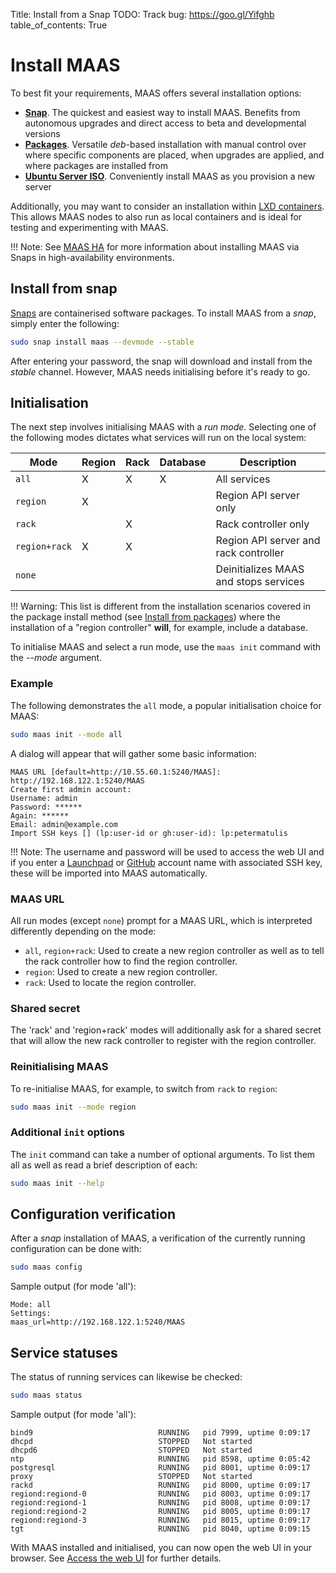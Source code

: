 Title: Install from a Snap
TODO:  Track bug: https://goo.gl/Yifghb
table_of_contents: True


# Install MAAS

To best fit your requirements, MAAS offers several installation options:

- **[Snap][install-from-snap]**. The quickest and easiest way to install MAAS. Benefits from
  autonomous upgrades and direct access to beta and developmental versions
- **[Packages][install-from-packages]**. Versatile *deb*-based installation
  with manual control over where specific components are placed, when upgrades
  are applied, and where packages are installed from
- **[Ubuntu Server ISO][install-from-iso]**. Conveniently install MAAS as you provision a new
  server

Additionally, you may want to consider an installation within
[LXD containers][install-with-lxd]. This allows MAAS nodes to also run as
local containers and is ideal for testing and experimenting with MAAS.

!!! Note:
    See [MAAS HA][maas-ha] for more information about installing MAAS via Snaps
    in high-availability environments.

## Install from snap

[Snaps][snappy-docs] are containerised software packages. To install MAAS from a
*snap*, simply enter the following:

```bash
sudo snap install maas --devmode --stable
```

After entering your password, the snap will download and install from the
*stable* channel. However, MAAS needs initialising before it's ready to go.

## Initialisation

The next step involves initialising MAAS with a *run mode*. Selecting one of
the following modes dictates what services will run on the local system:

| Mode           | Region | Rack | Database | Description                  |
| -------------- |--------| ---- | -------- | ---------------------------- |
| `all`          |    X   |   X  |     X    | All services                 |
| `region`       |    X   |      |          | Region API server only       |
| `rack`         |        |   X  |          | Rack controller only         |
| `region+rack`  |    X   |   X  |          | Region API server and rack controller |
| `none`         |        |      |          | Deinitializes MAAS and stops services |

!!! Warning:
    This list is different from the installation scenarios covered in the
    package install method (see [Install from packages][install-from-packages])
    where the installation of a "region controller" **will**, for example,
    include a database.

To initialise MAAS and select a run mode, use the `maas init` command with the
*--mode* argument.

### Example

The following demonstrates the `all` mode, a popular initialisation choice for
MAAS:

```bash
sudo maas init --mode all
```

A dialog will appear that will gather some basic information:

```no-highlight
MAAS URL [default=http://10.55.60.1:5240/MAAS]: http://192.168.122.1:5240/MAAS
Create first admin account:       
Username: admin
Password: ******
Again: ******
Email: admin@example.com
Import SSH keys [] (lp:user-id or gh:user-id): lp:petermatulis
```

!!! Note:
    The username and password will be used to access the web UI and if you enter
    a [Launchpad][launchpad] or [GitHub][github] account name with associated
    SSH key, these will be imported into MAAS automatically.

### MAAS URL

All run modes (except `none`) prompt for a MAAS URL, which is interpreted
differently depending on the mode:

- `all`, `region+rack`: Used to create a new region controller as well as to
  tell the rack controller how to find the region controller.
- `region`: Used to create a new region controller.
- `rack`: Used to locate the region controller.

### Shared secret

The 'rack' and 'region+rack' modes will additionally ask for a shared secret
that will allow the new rack controller to register with the region controller.

### Reinitialising MAAS

To re-initialise MAAS, for example, to switch from `rack` to `region`:

```bash
sudo maas init --mode region
```

### Additional `init` options

The `init` command can take a number of optional arguments. To list them all as
well as read a brief description of each:

```bash
sudo maas init --help
```


## Configuration verification

After a *snap* installation of MAAS, a verification of the currently running
configuration can be done with:
 
```bash
sudo maas config
```

Sample output (for mode 'all'):

```no-highlight
Mode: all
Settings:
maas_url=http://192.168.122.1:5240/MAAS
```

## Service statuses

The status of running services can likewise be checked:
 
```bash
sudo maas status
```

Sample output (for mode 'all'):

```no-highlight
bind9                            RUNNING   pid 7999, uptime 0:09:17
dhcpd                            STOPPED   Not started
dhcpd6                           STOPPED   Not started
ntp                              RUNNING   pid 8598, uptime 0:05:42
postgresql                       RUNNING   pid 8001, uptime 0:09:17
proxy                            STOPPED   Not started
rackd                            RUNNING   pid 8000, uptime 0:09:17
regiond:regiond-0                RUNNING   pid 8003, uptime 0:09:17
regiond:regiond-1                RUNNING   pid 8008, uptime 0:09:17
regiond:regiond-2                RUNNING   pid 8005, uptime 0:09:17
regiond:regiond-3                RUNNING   pid 8015, uptime 0:09:17
tgt                              RUNNING   pid 8040, uptime 0:09:15
```

With MAAS installed and initialised, you can now open the web UI in your
browser. See [Access the web UI][webui] for further details.

<!-- LINKS -->

[snappy-docs]: https://snapcraft.io/docs
[insights.ubuntu.com-snappy]: https://insights.ubuntu.com/2016/06/14/universal-snap-packages-launch-on-multiple-linux-distros/
[maas-ha]: manage-ha.md
[launchpad-bugs-maas]: https://bugs.launchpad.net/maas/+filebug
[install-from-iso]: installconfig-iso-install.md
[install-from-packages]: installconfig-package-install.md
[install-from-snap]: #install-from-snap
[install-with-lxd]: installconfig-lxd-install.md
[launchpad]: https://launchpad.net/
[github]: https://github.com
[webui]: installconfig-webui.md#access-the-web-ui

